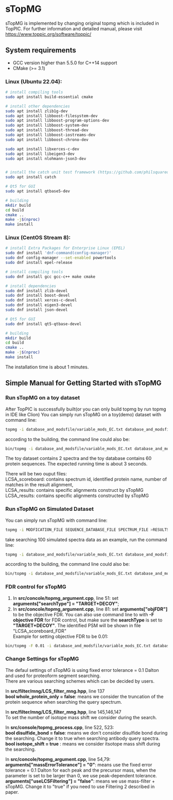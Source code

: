 # sTopMG
sTopMG is implemented by changing original topmg which is included in TopPIC. 
For further information and detailed manual, please visit https://www.toppic.org/software/toppic/

## System requirements

* GCC version higher than 5.5.0 for C++14 support
* CMake (>= 3.1)

### Linux (Ubuntu 22.04):

```sh
# install compiling tools
sudo apt install build-essential cmake

# install other dependencies
sudo apt install zlib1g-dev 
sudo apt install libboost-filesystem-dev 
sudo apt install libboost-program-options-dev 
sudo apt install libboost-system-dev 
sudo apt install libboost-thread-dev 
sudo apt install libboost-iostreams-dev 
sudo apt install libboost-chrono-dev 

sudo apt install libxerces-c-dev  
sudo apt install libeigen3-dev 
sudo apt install nlohmann-json3-dev


# install the catch unit test framework (https://github.com/philsquared/Catch)
sudo apt install catch

# Qt5 for GUI
sudo apt install qtbase5-dev

# building
mkdir build
cd build
cmake ..
make -j$(nproc)
make install
```

### Linux (CentOS Stream 8):

```sh
# install Extra Packages for Enterprise Linux (EPEL)
sudo dnf install 'dnf-command(config-manager)'
sudo dnf config-manager --set-enabled powertools
sudo dnf install epel-release 

# install compiling tools
sudo dnf install gcc gcc-c++ make cmake

# install dependencies
sudo dnf install zlib-devel
sudo dnf install boost-devel 
sudo dnf install xerces-c-devel
sudo dnf install eigen3-devel
sudo dnf install json-devel

# Qt5 for GUI
sudo dnf install qt5-qtbase-devel

# building
mkdir build
cd build
cmake ..
make -j$(nproc)
make install
```

The installation time is about 1 minutes. 

## Simple Manual for Getting Started with sTopMG
### Run sTopMG on a toy dataset
After TopPIC is successfully built(or you can only build topmg by run topmg in IDE like Clion)
You can simply run sTopMG on a toy(demo) dataset with command line:
```sh
topmg -i database_and_modsfile/variable_mods_EC.txt database_and_modsfile/Test.fasta MSDataset/Test/test_ms2.msalign > MSDataset/Test/results
```
according to the building, the command line could also be:
```sh
bin/topmg -i database_and_modsfile/variable_mods_EC.txt database_and_modsfile/Test.fasta MSDataset/Test/test_ms2.msalign > MSDataset/Test/results
```
The toy dataset contains 2 spectra and the toy database contains 60 protein sequences. The expected running time is about 3 seconds. 

There will be two ouput files: \
LCSA_scoreboard: contains spectrum id, identified protein name, number of matches in the result alignment, \
LCSA_results: contains specific alignments construct by sTopMG
LCSA_results: contains specific alignments constructed by sTopMG

### Run sTopMG on Simulated Dataset
You can simply run sTopMG with command line:
```sh
topmg -i MODFICATION_FILE SEQUENCE_DATABASE_FILE SPECTRUM_FILE >RESULTS_FILE
```
take searching 100 simulated spectra data as an example, run the command line:
```sh
topmg -i database_and_modsfile/variable_mods_EC.txt database_and_modsfile/EC_canonical.fasta MSDataset/100SimulatedDataset/100_sim_ms2.msalign > MSDataset/100SimulatedDataset/results
```
according to the building, the command line could also be:
```sh
bin/topmg -i database_and_modsfile/variable_mods_EC.txt database_and_modsfile/EC_canonical.fasta MSDataset/100SimulatedDataset/100_sim_ms2.msalign > MSDataset/100SimulatedDataset/results
```
### FDR control for sTopMG
1. In **src/concole/topmg_argument.cpp**, line 51: set **arguments["searchType"] = "TARGET+DECOY"**;
2. In **src/concole/topmg_argument.cpp**, line 81: set  **arguments["objFDR"]** to be the objective FDR.
You can also use command line to with **-F objective FDR** for FDR control, but make sure the **searchType** is set to **"TARGET+DECOY"**. The identified PSM will be shown in file "LCSA_scoreboard_FDR"\
Example for setting objective FDR to be 0.01:
```sh
bin/topmg -F 0.01 -i database_and_modsfile/variable_mods_EC.txt database_and_modsfile/EC_canonical.fasta MSDataset/100SimulatedDataset/100_sim_ms2.msalign > MSDataset/100SimulatedDataset/results
```

### Change Settings for sTopMG
The defaul settings of sTopMG is using fixed error tolerance = 0.1 Dalton and used for proteoform segment searching.\
There are various searching schemes which can be decided by users.


In **src/filter/mng/LCS_filter_mng.hpp**, line 137\
**bool whole_protein_only = false**: means we consider the truncation of the protein sequence when searching the query spectrum.

In **src/filter/mng/LCS_filter_mng.hpp**, line 145,146,147\
To set the number of isotope mass shift we consider during the search.

In **src/console/topmg_process.cpp**, line 522, 523:\
**bool disulfide_bond = false**: means we don't consider disulfide bond during the searching. Change it to true when searching antibody query spectra.\
**bool isotope_shift = true** : means we consider itsotope mass shift during the searching.

In **src/concole/topmg_argument.cpp**, line 54,79:\
**arguments["massErrorTolerance"] = "0"**: means use the fixed error tolerance = 0.1 Dalton for each peak and the precursor mass, when the parameter is set to be larger than 0, we use peak-dependent tolerance.\
**arguments["useLCSFiltering"] = "false"**: means we use mass-filter + sTopMG. Change it to "true" if you need to use Filtering 2 described in paper.






